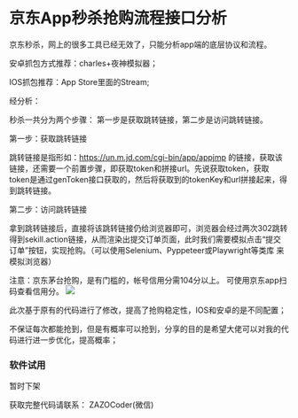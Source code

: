 # 京东App秒杀抢购流程接口分析

京东秒杀，网上的很多工具已经无效了，只能分析app端的底层协议和流程。

安卓抓包方式推荐：charles+夜神模拟器；

IOS抓包推荐：App Store里面的Stream;

经分析：

秒杀一共分为两个步骤： 第一步是获取跳转链接，第二步是访问跳转链接。

第一步：获取跳转链接

跳转链接是指形如：https://un.m.jd.com/cgi-bin/app/appjmp 的链接，获取该链接，还需要一个前置步骤，即获取token和拼接url。先说获取token，获取token是通过genToken接口获取的，然后将获取到的tokenKey和url拼接起来，得到跳转链接。

第二步：访问跳转链接

拿到跳转链接后，直接将该跳转链接仍给浏览器即可，浏览器会经过两次302跳转得到sekill.action链接，从而渲染出提交订单页面，此时我们需要模拟点击“提交订单”按钮，实现抢购。（可以使用Selenium、Pyppeteer或Playwright等类库 来模拟浏览器）


注意：京东茅台抢购，是有门槛的，帐号信用分需104分以上。 可使用京东app扫码查看信用分。
![](https://github.com/geeeeeeeek/jd-seckill-2022/blob/main/fenshu.jpg?raw=true)

此次基于原有的代码进行了修改，提高了抢购稳定性，IOS和安卓的是不同配置；

不保证每次都能抢到，但是有概率可以抢到，分享的目的是希望大佬可以对我的代码进行进一步优化，提高概率；

### 软件试用

暂时下架


获取完整代码请联系： ZAZOCoder(微信)



